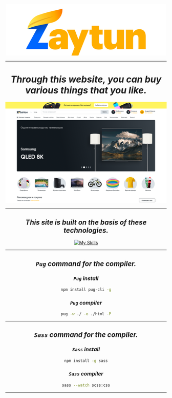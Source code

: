 <!-- pug -w ./ -o ./html -P ==> Pug watch -->
<!-- Watch sass ==>  Sass watch--###>
<!-- sass scss/main.scss css/main.css --watch -->


<div align="center">

 <img src="./assets/logo/Group 3 (1).svg"> 

 ---

 # ___Through this website, you can buy various things that you like.___

 <img src="./assets/banner/main.png"> 

 ---

 ## ___This site is built on the basis of these technologies.___

 [![My Skills](https://skillicons.dev/icons?i=html,css,js,pug,sass)](https://skillicons.dev)

 ---

 ## ___`Pug` command for the compiler.___

 ### ___`Pug` install___
```bash
npm install pug-cli -g
```

### ___`Pug` compiler___
```bash
pug -w ./ -o ./html -P
```

---

## ___`Sass` command for the compiler.___
### ___`Sass` install___
```bash
npm install -g sass
```

### ___`Sass` compiler___
```bash
sass --watch scss:css
```

---

</div>

